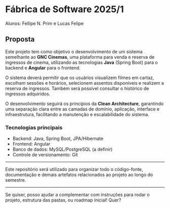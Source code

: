 # Fábrica de Software 2025/1
Alunos: Fellipe N. Prim e Lucas Felipe

## Proposta

Este projeto tem como objetivo o desenvolvimento de um sistema semelhante ao **GNC Cinemas**, uma plataforma para venda e reserva de ingressos de cinema, utilizando as tecnologias **Java** (Spring Boot) para o backend e **Angular** para o frontend.

O sistema deverá permitir que os usuários visualizem filmes em cartaz, escolham sessões e horários, selecionem assentos disponíveis e realizem a reserva de ingressos. Também será possível consultar o histórico de ingressos adquiridos.

O desenvolvimento seguirá os princípios da **Clean Architecture**, garantindo uma separação clara entre as camadas de domínio, aplicação, interface e infraestrutura, facilitando a manutenção e escalabilidade do sistema.

### Tecnologias principais
- Backend: Java, Spring Boot, JPA/Hibernate
- Frontend: Angular
- Banco de dados: MySQL/PostgreSQL (a definir)
- Controle de versionamento: Git

---

Este repositório será utilizado para organizar todo o código-fonte, documentação e demais artefatos relacionados ao projeto ao longo do semestre.

---

Se quiser, posso ajudar a complementar com instruções para rodar o projeto, estrutura das pastas, ou roadmap inicial! Quer?
